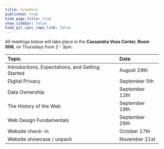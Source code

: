 ```yaml
---
title: Schedule
published: true
hide_page_title: true
show_sidebar: false
hide_git_sync_repo_link: false
---
```


All meetings below will take place in the **Cassandra Voss Center, Room 008**, on Thursdays from 2 - 3pm.

| Topic | Date |
|:--|:--|
| Introductions, Expectations, and Getting Started | August 29th |
| Digital Privacy | September 5th |
| Data Ownership | September 12th |
| The History of the Web | September 19th |
| Web Design Fundamentals | September 26th |
| Website check-in | October 17th |
| Website showcase / unpack | November 21st |
